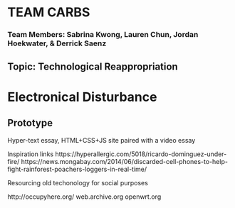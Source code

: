 <h1>TEAM CARBS</h1>
<h3>Team Members: Sabrina Kwong, Lauren Chun, Jordan Hoekwater, & Derrick Saenz</h3>

<h2>Topic: Technological Reappropriation</h2>
<h1> Electronical Disturbance </h1>

<h2>Prototype</h2>
<p>
Hyper-text essay, HTML+CSS+JS site paired with a video essay
</p>
<p>
  Inspiration links
  https://hyperallergic.com/5018/ricardo-dominguez-under-fire/
https://news.mongabay.com/2014/06/discarded-cell-phones-to-help-fight-rainforest-poachers-loggers-in-real-time/ 
  </p>
  <p> Resourcing old techonology for social purposes </p>
  <p>http://occupyhere.org/ 
web.archive.org 
openwrt.org
</p>
